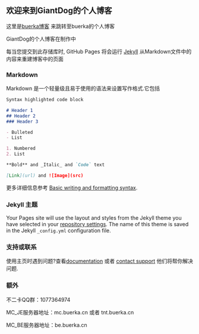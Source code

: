 ## 欢迎来到GiantDog的个人博客

这里是[buerka博客](https://www.buerka.cn) 来跳转至buerka的个人博客

GiantDog的个人博客在制作中

每当您提交到此存储库时, GitHub Pages 将会运行 [Jekyll](https://jekyllrb.com/) 从Markdown文件中的内容来重建博客中的页面
### Markdown

Markdown 是一个轻量级且易于使用的语法来设置写作格式.它包括

```markdown
Syntax highlighted code block

# Header 1
## Header 2
### Header 3

- Bulleted
- List

1. Numbered
2. List

**Bold** and _Italic_ and `Code` text

[Link](url) and ![Image](src)
```

更多详细信息参考 [Basic writing and formatting syntax](https://docs.github.com/en/github/writing-on-github/getting-started-with-writing-and-formatting-on-github/basic-writing-and-formatting-syntax).

### Jekyll 主题

Your Pages site will use the layout and styles from the Jekyll theme you have selected in your [repository settings](https://github.com/GiantDog/GiantDog.github.cn/settings/pages). The name of this theme is saved in the Jekyll `_config.yml` configuration file.

### 支持或联系
使用主页时遇到问题?查看[documentation](https://docs.github.com/categories/github-pages-basics/) 或者 [contact support](https://support.github.com/contact) 他们将帮你解决问题.

### 额外

不二卡QQ群：1077364974

MC_JE服务器地址：mc.buerka.cn 或者 tnt.buerka.cn

MC_BE服务器地址：be.buerka.cn
